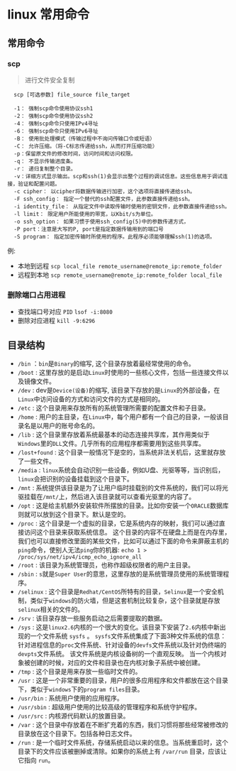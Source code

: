 # linux 常用命令

## 常用命令

### scp
> 进行文件安全复制
```shell
  scp [可选参数] file_source file_target 

  -1： 强制scp命令使用协议ssh1
  -2： 强制scp命令使用协议ssh2
  -4： 强制scp命令只使用IPv4寻址
  -6： 强制scp命令只使用IPv6寻址
  -B： 使用批处理模式（传输过程中不询问传输口令或短语）
  -C： 允许压缩。（将-C标志传递给ssh，从而打开压缩功能）
  -p：保留原文件的修改时间，访问时间和访问权限。
  -q： 不显示传输进度条。
  -r： 递归复制整个目录。
  -v：详细方式显示输出。scp和ssh(1)会显示出整个过程的调试信息。这些信息用于调试连接，验证和配置问题。
  -c cipher： 以cipher将数据传输进行加密，这个选项将直接传递给ssh。
  -F ssh_config： 指定一个替代的ssh配置文件，此参数直接传递给ssh。
  -i identity_file： 从指定文件中读取传输时使用的密钥文件，此参数直接传递给ssh。
  -l limit： 限定用户所能使用的带宽，以Kbit/s为单位。
  -o ssh_option： 如果习惯于使用ssh_config(5)中的参数传递方式，
  -P port：注意是大写的P, port是指定数据传输用到的端口号
  -S program： 指定加密传输时所使用的程序。此程序必须能够理解ssh(1)的选项。
```

例:
* 本地到远程
  `scp local_file remote_username@remote_ip:remote_folder `
* 远程到本地
  `scp remote_username@remote_ip:remote_folder local_file `
  
### 删除端口占用进程

* 查找端口号对应 `PID`
  `lsof -i:8080`
* 删除对应进程
  `kill -9:6296`

## 目录结构

* `/bin` ：`bin`是`Binary`的缩写, 这个目录存放着最经常使用的命令。
* `/boot` : 这里存放的是启动`Linux`时使用的一些核心文件，包括一些连接文件以及镜像文件。
* `/dev` : dev是`Device(设备)`的缩写, 该目录下存放的是`Linux`的外部设备，在`Linux`中访问设备的方式和访问文件的方式是相同的。
* `/etc` : 这个目录用来存放所有的系统管理所需要的配置文件和子目录。
* `/home` : 用户的主目录，在`Linux`中，每个用户都有一个自己的目录，一般该目录名是以用户的账号命名的。
* `/lib` : 这个目录里存放着系统最基本的动态连接共享库，其作用类似于`Windows`里的`DLL`文件。几乎所有的应用程序都需要用到这些共享库。
* `/lost+found` : 这个目录一般情况下是空的，当系统非法关机后，这里就存放了一些文件。
* `/media` : `linux`系统会自动识别一些设备，例如U盘、光驱等等，当识别后，`linux`会把识别的设备挂载到这个目录下。
* `/mnt` : 系统提供该目录是为了让用户临时挂载别的文件系统的，我们可以将光驱挂载在`/mnt/`上，然后进入该目录就可以查看光驱里的内容了。
* `/opt` : 这是给主机额外安装软件所摆放的目录。比如你安装一个`ORACLE`数据库则就可以放到这个目录下。默认是空的。
* `/proc` : 这个目录是一个虚拟的目录，它是系统内存的映射，我们可以通过直接访问这个目录来获取系统信息。
这个目录的内容不在硬盘上而是在内存里，我们也可以直接修改里面的某些文件，比如可以通过下面的命令来屏蔽主机的`ping`命令，使别人无法`ping`你的机器: `echo 1 > /proc/sys/net/ipv4/icmp_echo_ignore_all`
* `/root` : 该目录为系统管理员，也称作超级权限者的用户主目录。
* `/sbin` : `s`就是`Super User`的意思，这里存放的是系统管理员使用的系统管理程序。
* `/selinux` : 这个目录是`Redhat/CentOS`所特有的目录，`Selinux`是一个安全机制，类似于`windows`的防火墙，但是这套机制比较复杂，这个目录就是存放`selinux`相关的文件的。
* `/srv` : 该目录存放一些服务启动之后需要提取的数据。
* `/sys` : 这是`linux2.6`内核的一个很大的变化。该目录下安装了`2.6`内核中新出现的一个文件系统 `sysfs` 。
`sysfs`文件系统集成了下面3种文件系统的信息：针对进程信息的`proc`文件系统、针对设备的`devfs`文件系统以及针对伪终端的`devpts`文件系统。
该文件系统是内核设备树的一个直观反映。
当一个内核对象被创建的时候，对应的文件和目录也在内核对象子系统中被创建。
* `/tmp` : 这个目录是用来存放一些临时文件的。
* `/usr` : 这是一个非常重要的目录，用户的很多应用程序和文件都放在这个目录下，类似于`windows`下的`program files`目录。
* `/usr/bin` : 系统用户使用的应用程序。
* `/usr/sbin` : 超级用户使用的比较高级的管理程序和系统守护程序。
* `/usr/src` : 内核源代码默认的放置目录。
* `/var` : 这个目录中存放着在不断扩充着的东西，我们习惯将那些经常被修改的目录放在这个目录下。包括各种日志文件。
* `/run` : 是一个临时文件系统，存储系统启动以来的信息。当系统重启时，这个目录下的文件应该被删掉或清除。如果你的系统上有 `/var/run` 目录，应该让它指向 `run`。
